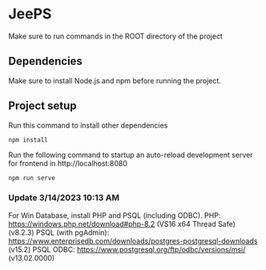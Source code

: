 # JeePS
Make sure to run commands in the ROOT directory of the project

## Dependencies
Make sure to install Node.js and npm before running the project.

## Project setup
Run this command to install other dependencies
```
npm install
```

Run the following command to startup an auto-reload development server for frontend in http://localhost:8080
```
npm run serve
```

### Update 3/14/2023 10:13 AM
For Win Database, install PHP and PSQL (including ODBC).
PHP: https://windows.php.net/download#php-8.2 (VS16 x64 Thread Safe) (v8.2.3)
PSQL (with pgAdmin): https://www.enterprisedb.com/downloads/postgres-postgresql-downloads (v15.2)
PSQL ODBC: https://www.postgresql.org/ftp/odbc/versions/msi/ (v13.02.0000)